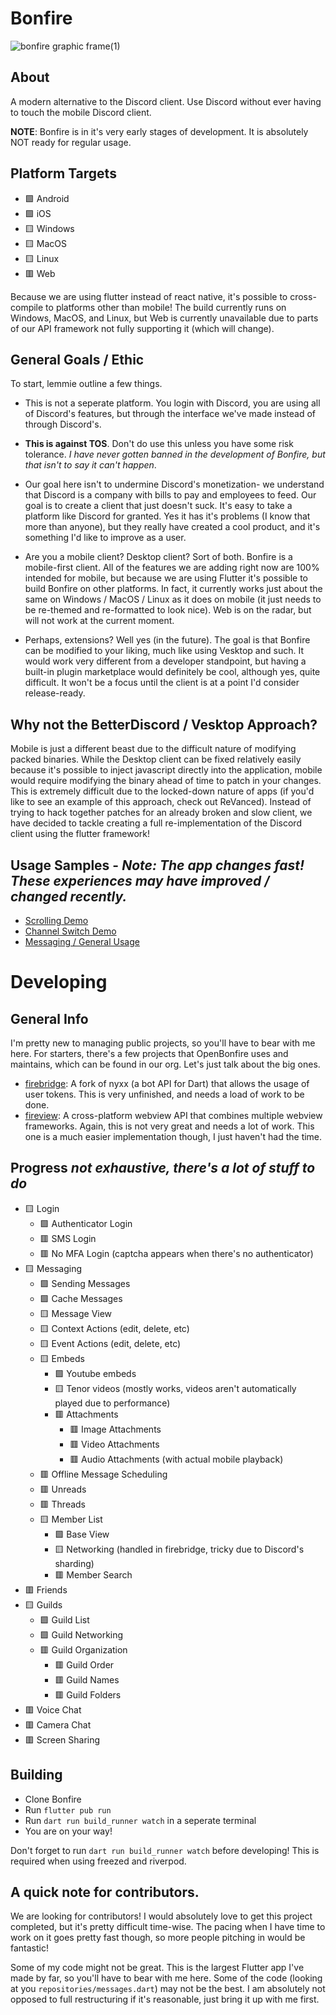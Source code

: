 # Bonfire
![bonfire graphic frame(1)](https://github.com/OpenBonfire/bonfire/assets/60072374/2c406136-9e46-4be7-85bd-b16e829d4b83)


## About
A modern alternative to the Discord client. Use Discord without ever having to touch the mobile Discord client.

**NOTE**: Bonfire is in it's very early stages of development. It is absolutely NOT ready for regular usage.

## Platform Targets
- 🟩 Android
- 🟩 iOS
- 🟨 Windows
- 🟨 MacOS
- 🟨 Linux
- 🟥 Web

Because we are using flutter instead of react native, it's possible to cross-compile to platforms other than mobile! The build currently runs on Windows, MacOS, and Linux, but Web is currently unavailable due to parts of our API framework not fully supporting it (which will change).

## General Goals / Ethic
To start, lemmie outline a few things.
- This is not a seperate platform. You login with Discord, you are using all of Discord's features, but through the interface we've made instead of through Discord's.
  
- **This is against TOS**. Don't do use this unless you have some risk tolerance. *I have never gotten banned in the development of Bonfire, but that isn't to say it can't happen*.
  
- Our goal here isn't to undermine Discord's monetization- we understand that Discord is a company with bills to pay and employees to feed. Our goal is to create a client that just doesn't suck. It's easy to take a platform like Discord for granted. Yes it has it's problems (I know that more than anyone), but they really have created a cool product, and it's something I'd like to improve as a user.
  
- Are you a mobile client? Desktop client? Sort of both. Bonfire is a mobile-first client. All of the features we are adding right now are 100% intended for mobile, but because we are using Flutter it's possible to build Bonfire on other platforms. In fact, it currently works just about the same on Windows / MacOS / Linux as it does on mobile (it just needs to be re-themed and re-formatted to look nice). Web is on the radar, but will not work at the current moment.

- Perhaps, extensions? Well yes (in the future). The goal is that Bonfire can be modified to your liking, much like using Vesktop and such. It would work very different from a developer standpoint, but having a built-in plugin marketplace would definitely be cool, although yes, quite difficult. It won't be a focus until the client is at a point I'd consider release-ready.

## Why not the BetterDiscord / Vesktop Approach?

Mobile is just a different beast due to the difficult nature of modifying packed binaries. While the Desktop client can be fixed relatively easily because it's possible to inject javascript directly into the application, mobile would require modifying the binary ahead of time to patch in your changes. This is extremely difficult due to the locked-down nature of apps (if you'd like to see an example of this approach, check out ReVanced). Instead of trying to hack together patches for an already broken and slow client, we have decided to tackle creating a full re-implementation of the Discord client using the flutter framework!

## Usage Samples - *Note: The app changes fast! These experiences may have improved / changed recently.*
- [Scrolling Demo](https://imgur.com/a/gFivaVV)
- [Channel Switch Demo](https://imgur.com/a/IVhby8W)
- [Messaging / General Usage](https://vimeo.com/958731239?share=copy)

# Developing
## General Info
I'm pretty new to managing public projects, so you'll have to bear with me here. For starters, there's a few projects that OpenBonfire uses and maintains, which can be found in our org. Let's just talk about the big ones.
- [firebridge](https://github.com/OpenBonfire/firebridge): A fork of nyxx (a bot API for Dart) that allows the usage of user tokens. This is very unfinished, and needs a load of work to be done.
- [fireview](https://github.com/OpenBonfire/fireview): A cross-platform webview API that combines multiple webview frameworks. Again, this is not very great and needs a lot of work. This one is a much easier implementation though, I just haven't had the time.

## Progress *not exhaustive, there's a lot of stuff to do*
- 🟨 Login
  -  🟩 Authenticator Login
  -  🟥 SMS Login
  -  🟥 No MFA Login (captcha appears when there's no authenticator)
- 🟨 Messaging
  - 🟩 Sending Messages
  - 🟩 Cache Messages
  - 🟨 Message View
  - 🟨 Context Actions (edit, delete, etc)
  - 🟨 Event Actions (edit, delete, etc)
  - 🟨 Embeds
     - 🟩 Youtube embeds
     - 🟨 Tenor videos (mostly works, videos aren't automatically played due to performance)
     - 🟥 Attachments
        - 🟥 Image Attachments
        - 🟥 Video Attachments
        - 🟥 Audio Attachments (with actual mobile playback)
  - 🟥 Offline Message Scheduling
  - 🟥 Unreads
  - 🟥 Threads
  - 🟨 Member List
    - 🟩 Base View
    - 🟨 Networking (handled in firebridge, tricky due to Discord's sharding)
    - 🟥 Member Search
- 🟥 Friends
- 🟨 Guilds
  - 🟩 Guild List
  - 🟩 Guild Networking
  - 🟥 Guild Organization
    - 🟥 Guild Order
    - 🟥 Guild Names
    - 🟥 Guild Folders
- 🟥 Voice Chat
- 🟥 Camera Chat
- 🟥 Screen Sharing

## Building
- Clone Bonfire
- Run `flutter pub run`
- Run `dart run build_runner watch` in a seperate terminal
- You are on your way!

Don't forget to run `dart run build_runner watch` before developing! This is required when using freezed and riverpod.

## A quick note for contributors.
We are looking for contributors! I would absolutely love to get this project completed, but it's pretty difficult time-wise. The pacing when I have time to work on it goes pretty fast though, so more people pitching in would be fantastic!

Some of my code might not be great. This is the largest Flutter app I've made by far, so you'll have to bear with me here. Some of the code (looking at you `repositories/messages.dart`) may not be the best. I am absolutely not opposed to full restructuring if it's reasonable, just bring it up with me first.

